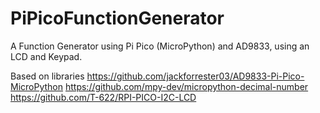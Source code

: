 # PiPicoFunctionGenerator
A Function Generator using Pi Pico (MicroPython) and AD9833, using an LCD and Keypad.

Based on libraries
https://github.com/jackforrester03/AD9833-Pi-Pico-MicroPython 
https://github.com/mpy-dev/micropython-decimal-number 
https://github.com/T-622/RPI-PICO-I2C-LCD 
